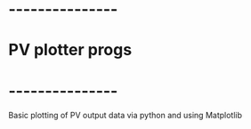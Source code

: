 # ---------------
# PV plotter progs
# ---------------

Basic plotting of PV output data via python and using Matplotlib
